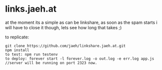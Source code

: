 links.jaeh.at
==

at the moment its a simple as can be linkshare,
as soon as the spam starts i will have to close it though, lets see how long that takes ;)

to replicate:
    
    git clone https://github.com/jaeh/linkshare.jaeh.at.git
    npm install 
    to test: npm run testenv
    to deploy: forever start -l forever.log -o out.log -e err.log app.js
    //server will be running on port 2323 now.
